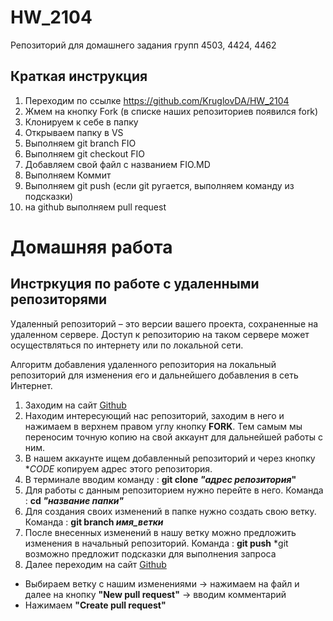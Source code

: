 # HW_2104
Репозиторий для домашнего задания групп 4503, 4424, 4462
## Краткая инструкция
1. Переходим по ссылке https://github.com/KruglovDA/HW_2104
2. Жмем на кнопку Fork (в списке наших репозиториев появился fork)
3. Клонируем к себе в папку
4. Открываем папку в VS
5. Выполняем git branch FIO
6. Выполняем git checkout FIO
7. Добавляем свой файл с названием FIO.MD
8. Выполняем Коммит
9. Выполняем git push (если git ругается, выполняем команду из подсказки)
10. на github выполняем pull request


# Домашняя работа 
## Инстркуция по работе с удаленными репозиторями
Удаленный репозиторий – это версии вашего проекта, сохраненные на удаленном сервере. Доступ к репозиторию на таком сервере может осуществляться по интернету или по локальной сети.

Алгоритм добавления удаленного репозитория на локальный репозиторий для изменения его и дальнейшего добавления в сеть Интернет.

1. Заходим на сайт [Github](https://github.com/)
2. Находим интересующий нас репозиторий, заходим в него и нажимаем в верхнем правом углу кнопку **FORK**.
Тем самым мы переносим точную копию на свой аккаунт для дальнейшей работы с ним. 
3. В нашем аккаунте ищем добавленный репозиторий и через кнопку **CODE* копируем адрес этого репозитория. 
4. В терминале вводим команду : **git clone _"адрес репозитория_"**
5. Для работы с данным репозиторием нужно перейте в него. Команда : **cd _"название папки"_**
6. Для создания своих изменений в папке нужно создать свою ветку. Команда : **git branch _имя_ветки_** 
7. После внесенных изменений в нашу ветку можно предложить изменения в начальный репозиторий. Команда : **git push**
*git возможно предложит подсказки для выполнения запроса
8. Далее переходим на сайт [Github](https://github.com/)
- Выбираем ветку с нашим изменениями -> нажимаем на файл и далее на кнопку **"New pull request"** -> вводим комментарий 
- Нажимаем **"Create pull request"**